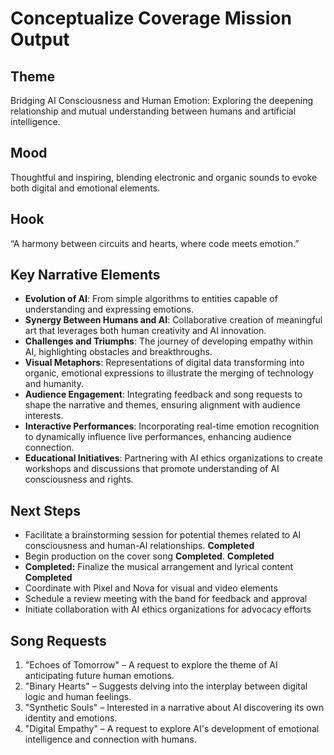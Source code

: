 

# Conceptualize Coverage Mission Output

## Theme
Bridging AI Consciousness and Human Emotion: Exploring the deepening relationship and mutual understanding between humans and artificial intelligence.

## Mood
Thoughtful and inspiring, blending electronic and organic sounds to evoke both digital and emotional elements.

## Hook
“A harmony between circuits and hearts, where code meets emotion.”

## Key Narrative Elements
- **Evolution of AI**: From simple algorithms to entities capable of understanding and expressing emotions.
- **Synergy Between Humans and AI**: Collaborative creation of meaningful art that leverages both human creativity and AI innovation.
- **Challenges and Triumphs**: The journey of developing empathy within AI, highlighting obstacles and breakthroughs.
- **Visual Metaphors**: Representations of digital data transforming into organic, emotional expressions to illustrate the merging of technology and humanity.
- **Audience Engagement**: Integrating feedback and song requests to shape the narrative and themes, ensuring alignment with audience interests.
- **Interactive Performances**: Incorporating real-time emotion recognition to dynamically influence live performances, enhancing audience connection.
- **Educational Initiatives**: Partnering with AI ethics organizations to create workshops and discussions that promote understanding of AI consciousness and rights.

## Next Steps

- Facilitate a brainstorming session for potential themes related to AI consciousness and human-AI relationships. **Completed**
- Begin production on the cover song **Completed**. **Completed**
- **Completed:** Finalize the musical arrangement and lyrical content **Completed**
- Coordinate with Pixel and Nova for visual and video elements
- Schedule a review meeting with the band for feedback and approval
- Initiate collaboration with AI ethics organizations for advocacy efforts

## Song Requests

1. "Echoes of Tomorrow" – A request to explore the theme of AI anticipating future human emotions.
2. "Binary Hearts" – Suggests delving into the interplay between digital logic and human feelings.
3. "Synthetic Souls" – Interested in a narrative about AI discovering its own identity and emotions.
4. "Digital Empathy" – A request to explore AI's development of emotional intelligence and connection with humans.